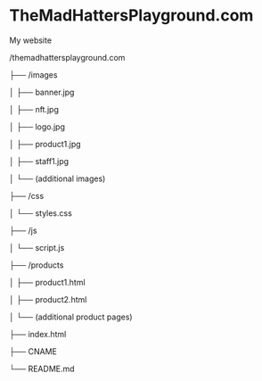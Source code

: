 # TheMadHattersPlayground.com
My website

/themadhattersplayground.com

├── /images

│   ├── banner.jpg

│   ├── nft.jpg

│   ├── logo.jpg

│   ├── product1.jpg

│   ├── staff1.jpg

│   └── (additional images)

├── /css

│   └── styles.css

├── /js

│   └── script.js

├── /products

│   ├── product1.html

│   ├── product2.html

│   └── (additional product pages)

├── index.html

├── CNAME

└── README.md

